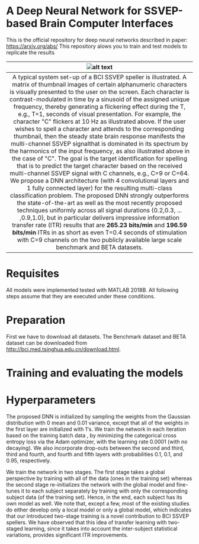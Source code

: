 # A Deep Neural Network for SSVEP-based Brain Computer Interfaces
This is the official repository for deep neural networks described in paper: https://arxiv.org/abs/ 
This repository alows you to train and test models to replicate the results

|![alt text](https://github.com/osmanberke/Deep-SSVEP-BCI/blob/main/system.png)|
|:--:| 
|A typical system set-up of a BCI SSVEP speller is illustrated. A matrix of thumbnail images of certain alphanumeric characters is visually presented to the user on the screen. Each character is contrast-modulated in time by a sinusoid of the assigned unique frequency, thereby generating a flickering effect during the T, e.g., T=1, seconds of visual presentation. For example, the character "C" flickers at 10 Hz as illustrated above. If the user wishes to spell a character and attends to the corresponding thumbnail, then the steady state brain response manifests the multi-channel SSVEP signalthat is dominated in its spectrum by the harmonics of the input frequency, as also illustrated above in the case of "C". The goal is the target identification for spelling that is to predict the target character based on the received multi-channel SSVEP signal with C channels, e.g., C=9 or C=64. We propose a DNN architecture (with 4 convolutional layers and 1 fully connected layer) for the resulting multi-class classification problem. The proposed DNN strongly outperforms the state-of-the-art as well as the most recently proposed techniques uniformly across all signal durations {0.2,0.3, ... ,0.9,1.0}, but in particular delivers impressive information transfer rate (ITR) results that are **265.23 bits/min** and **196.59 bits/min** ITRs in as short as even T=0.4 seconds of stimulation with C=9 channels on the two publicly available large scale benchmark and BETA datasets.|


# Requisites

All models were implemented tested with MATLAB 2018B. All following steps assume that they are executed under these conditions.

# Preparation
First we have to download all datasets.
The Benchmark dataset and BETA dataset can be downloaded from http://bci.med.tsinghua.edu.cn/download.html.



# Training and evaluating the models

# Hyperparameters
The proposed DNN is initialized by sampling the weights from the Gaussian distribution with 0 mean and 0.01 variance, except that all of the weights in the first layer are initialized with 1's. We train the network in each iteration based on the training batch data , by minimizing the categorical cross entropy loss via the Adam optimizer, with the learning rate 0.0001 (with no decaying). We also incorporate drop-outs between the second and third, third and fourth, and fourth and fifth layers with probabilities 0.1, 0.1, and 0.95, respectively. 

We train the network in two stages. The first stage takes a global perspective by training with all of the data (ones in the training set) whereas the second stage re-initializes the network with the global model and fine-tunes it to each subject separately by training with only the corresponding subject data (of the training set). Hence, in the end, each subject has its own model as well. We note that, except a few, most of the existing studies do either develop only a local model or only a global model, which indicates that our introduced two-stage training is a novel contribution to BCI SSVEP spellers. We have observed that this idea of transfer learning with two-staged learning, since it takes into account the inter-subject statistical variations, provides significant ITR improvements.
